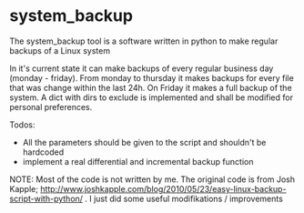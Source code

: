 # system_backup
The system_backup tool is a software written in python to make regular backups of a Linux system

In it's current state it can make backups of every regular business day (monday - friday). From monday to thursday it makes backups for every file that was change within the last 24h. On Friday it makes a full backup of the system.
A dict with dirs to exclude is implemented and shall be modified for personal preferences.

Todos:

- All the parameters should be given to the script and shouldn't be hardcoded
- implement a real differential and incremental backup function


NOTE:
Most of the code is not written by me. The original code is from Josh Kapple; http://www.joshkapple.com/blog/2010/05/23/easy-linux-backup-script-with-python/ . I just did some useful modifikations / improvements
